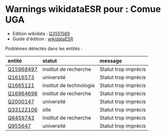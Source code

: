 Warnings wikidataESR pour : Comue UGA
================

- Edition wikidata : [Q3551589](https://www.wikidata.org/wiki/Q3551589)
- Guide d'édition : [wikidataESR](https://github.com/cpesr/wikidataESR/)



Problèmes détectés dans les entités :

|entité                                               |statut                  |message              |
|:----------------------------------------------------|:-----------------------|:--------------------|
|[Q15968497](https://www.wikidata.org/wiki/Q15968497) |institut de recherche   |Statut trop imprécis |
|[Q1616573](https://www.wikidata.org/wiki/Q1616573)   |université              |Statut trop imprécis |
|[Q1665121](https://www.wikidata.org/wiki/Q1665121)   |institut de technologie |Statut trop imprécis |
|[Q16964698](https://www.wikidata.org/wiki/Q16964698) |institut de recherche   |Statut trop imprécis |
|[Q2000147](https://www.wikidata.org/wiki/Q2000147)   |université              |Statut trop imprécis |
|[Q33122106](https://www.wikidata.org/wiki/Q33122106) |site                    |Statut trop imprécis |
|[Q6459743](https://www.wikidata.org/wiki/Q6459743)   |institut de recherche   |Statut trop imprécis |
|[Q955647](https://www.wikidata.org/wiki/Q955647)     |université              |Statut trop imprécis |
